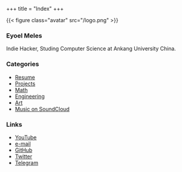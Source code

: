 +++
title = "Index"
+++

{{< figure class="avatar" src="/logo.png" >}}

### Eyoel Meles

Indie Hacker, Studing Computer Science at Ankang University China.

### Categories

- [Resume](portfolio)
- [Projects](project)
- [Math](site-under_construction)
- [Engineering](site-under_construction)
- [Art](site-under_construction)
- [Music on SoundCloud](https://soundcloud.com/joel-meles)

### Links

- [YouTube](https://www.youtube.com/channel/UCEF4jrMld3MmgUfc8g-kHCA)
- [e-mail](mailto:tojoelmeles@gmail.com)
- [GitHub](https://github.com/eyoelmeles)
- [Twitter](https://twitter.com/joelmcmeles)
- [Telegram](https://t.me/eoel007)
